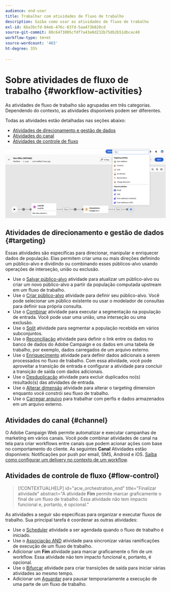 ```yaml
---
audience: end-user
title: Trabalhar com atividades de fluxo de trabalho
description: Saiba como usar as atividades de fluxo de trabalho
exl-id: 6ba3bcfd-84eb-476c-837d-5aa473b820cd
source-git-commit: 88c6473005cfdf7a43e0d232b75db2b51dbcac40
workflow-type: tm+mt
source-wordcount: '463'
ht-degree: 35%

---
```



# Sobre atividades de fluxo de trabalho {#workflow-activities}

As atividades de fluxo de trabalho são agrupadas em três categorias. Dependendo do contexto, as atividades disponíveis podem ser diferentes.

Todas as atividades estão detalhadas nas seções abaixo:

* [Atividades de direcionamento e gestão de dados](#targeting)
* [Atividades do canal](#channel)
* [Atividades de controle de fluxo](#flow-control)

![](../assets/workflow-activities.png)

## Atividades de direcionamento e gestão de dados {#targeting}

Essas atividades são específicas para direcionar, manipular e enriquecer dados de população. Elas permitem criar uma ou mais direções definindo um público-alvo e dividindo ou combinando esses públicos-alvo usando operações de interseção, união ou exclusão.

* Use o [Salvar público-alvo](save-audience.md) atividade para atualizar um público-alvo ou criar um novo público-alvo a partir da população computada upstream em um fluxo de trabalho.
* Use o [Criar público-alvo](build-audience.md) atividade para definir seu público-alvo. Você pode selecionar um público existente ou usar o modelador de consultas para definir sua própria consulta.
* Use o [Combinar](combine.md) atividade para executar a segmentação na população de entrada. Você pode usar uma união, uma interseção ou uma exclusão.
* Use o [Split](split.md) atividade para segmentar a população recebida em vários subconjuntos.
* Use o [Reconciliação](reconciliation.md) atividade para definir o link entre os dados no banco de dados do Adobe Campaign e os dados em uma tabela de trabalho, por exemplo, dados carregados de um arquivo externo.
* Use o [Enriquecimento](enrichment.md) atividade para definir dados adicionais a serem processados no fluxo de trabalho. Com essa atividade, você pode aproveitar a transição de entrada e configurar a atividade para concluir a transição de saída com dados adicionais.
* Use o [Desduplicação](deduplication.md) atividade para excluir duplicados no(s) resultado(s) das atividades de entrada.
* Use o [Alterar dimensão](change-dimension.md) atividade para alterar o targeting dimension enquanto você constrói seu fluxo de trabalho.
* Use o [Carregar arquivo](load-file.md) para trabalhar com perfis e dados armazenados em um arquivo externo.


## Atividades do canal {#channel}

O Adobe Campaign Web permite automatizar e executar campanhas de marketing em vários canais. Você pode combinar atividades de canal na tela para criar workflows entre canais que podem acionar ações com base no comportamento do cliente. As seguintes **Canal** Atividades estão disponíveis: Notificações por push por email, SMS, Android e iOS. [Saiba como configurar um delivery no contexto de um workflow](channels.md).

## Atividades de controle de fluxo {#flow-control}

>[!CONTEXTUALHELP]
>id="acw_orchestration_end"
>title="Finalizar atividade"
>abstract="A atividade **Fim** permite marcar graficamente o final de um fluxo de trabalho. Essa atividade não tem impacto funcional e, portanto, é opcional."

As atividades a seguir são específicas para organizar e executar fluxos de trabalho. Sua principal tarefa é coordenar as outras atividades:

* Use o [Scheduler](scheduler.md) atividade a ser agendada quando o fluxo de trabalho é iniciado.
* Use o [Associação AND](and-join.md) atividade para sincronizar várias ramificações de execução de um fluxo de trabalho.
* Adicionar um **Fim** atividade para marcar graficamente o fim de um workflow. Essa atividade não tem impacto funcional e, portanto, é opcional.
* Use o [Bifurcar](fork.md) atividade para criar transições de saída para iniciar várias atividades ao mesmo tempo.
* Adicionar um [Aguardar](wait.md) para pausar temporariamente a execução de uma parte de um fluxo de trabalho.

<!--
## Data management activities {#data-management}

overview: what they're used for
which use case you can perform with them

list available activites + short description + ref to section
-->

